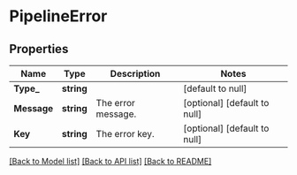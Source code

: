 # PipelineError

## Properties
Name | Type | Description | Notes
------------ | ------------- | ------------- | -------------
**Type_** | **string** |  | [default to null]
**Message** | **string** | The error message. | [optional] [default to null]
**Key** | **string** | The error key. | [optional] [default to null]

[[Back to Model list]](../README.md#documentation-for-models) [[Back to API list]](../README.md#documentation-for-api-endpoints) [[Back to README]](../README.md)



